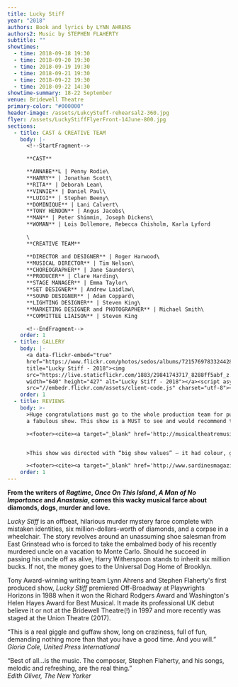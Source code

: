 ```yaml
---
title: Lucky Stiff
year: "2018"
authors: Book and lyrics by LYNN AHRENS
authors2: Music by STEPHEN FLAHERTY
subtitle: ""
showtimes:
  - time: 2018-09-18 19:30
  - time: 2018-09-20 19:30
  - time: 2018-09-19 19:30
  - time: 2018-09-21 19:30
  - time: 2018-09-22 19:30
  - time: 2018-09-22 14:30
showtime-summary: 18-22 September
venue: Bridewell Theatre
primary-color: "#000000"
header-image: /assets/LukcyStuff-rehearsal2-360.jpg
flyer: /assets/LuckyStiffFlyerFront-14June-800.jpg
sections:
  - title: CAST & CREATIVE TEAM
    body: |-
      <!--StartFragment-->

      **CAST**

      **ANNABE**L | Penny Rodie\
      **HARRY** | Jonathan Scott\
      **RITA** | Deborah Lean\
      **VINNIE** | Daniel Paul\
      **LUIGI** | Stephen Beeny\
      **DOMINIQUE** | Lani Calvert\
      **TONY HENDON** | Angus Jacobs\
      **MAN** | Peter Shimmin, Joseph Dickens\
      **WOMAN** | Lois Dollemore, Rebecca Chisholm, Karla Lyford

      \
      **CREATIVE TEAM**

      **DIRECTOR and DESIGNER** | Roger Harwood\
      **MUSICAL DIRECTOR** | Tim Nelson\
      **CHOREOGRAPHER** | Jane Saunders\
      **PRODUCER** | Clare Harding\
      **STAGE MANAGER** | Emma Taylor\
      **SET DESIGNER** | Andrew Laidlaw\
      **SOUND DESIGNER** | Adam Coppard\
      **LIGHTING DESIGNER** | Steven King\
      **MARKETING DESIGNER and PHOTOGRAPHER** | Michael Smith\
      **COMMITTEE LIAISON** | Steven King

      <!--EndFragment-->
    order: 1
  - title: GALLERY
    body: |-
      <a data-flickr-embed="true"
      href="https://www.flickr.com/photos/sedos/albums/72157697833244282"
      title="Lucky Stiff - 2018"><img
      src="https://live.staticflickr.com/1883/29841743717_8288ff5abf_z.jpg"
      width="640" height="427" alt="Lucky Stiff - 2018"></a><script async
      src="//embedr.flickr.com/assets/client-code.js" charset="utf-8"></script>
    order: 1
  - title: REVIEWS
    body: >-
      >Huge congratulations must go to the whole production team for putting on
      a fabulous show. This show is a MUST to see and would recommend to anyone.

      ><footer><cite><a target="_blank" href='http://musicaltheatremusings.co.uk/lucky-stiff'>Lucky Stiff, 2018, Musical Theatre Musings</a></cite></footer>


      >This show was directed with “big show values” – it had colour, glamour, a powerful orchestra, very clever set design and beautifully contrasting performances.

      ><footer><cite><a target="_blank" href='http://www.sardinesmagazine.co.uk/reviews/review.php?REVIEW-Sedos-Lucky%20Stiff%20-%20%E2%98%85%E2%98%85%E2%98%85%E2%98%85&reviewsID=3327'>Lucky Stiff, 2018, Sardines (****)</a></cite></footer>
    order: 1
---
```

<!--StartFragment-->

**From the writers of *Ragtime*, *Once On This Island*, *A Man of No Importance* and *Anastasia*, comes this wacky musical farce about diamonds, dogs, murder and love.**

*Lucky Stiff* is an offbeat, hilarious murder mystery farce complete with mistaken identities, six million-dollars-worth of diamonds, and a corpse in a wheelchair. The story revolves around an unassuming shoe salesman from East Grinstead who is forced to take the embalmed body of his recently murdered uncle on a vacation to Monte Carlo. Should he succeed in passing his uncle off as alive, Harry Witherspoon stands to inherit six million bucks. If not, the money goes to the Universal Dog Home of Brooklyn.

Tony Award-winning writing team Lynn Ahrens and Stephen Flaherty's first produced show, *Lucky Stiff* premiered Off-Broadway at Playwrights Horizons in 1988 when it won the Richard Rodgers Award and Washington's Helen Hayes Award for Best Musical. It made its professional UK debut believe it or not at the Bridewell Theatre(!) in 1997 and more recently was staged at the Union Theatre (2017).

“This is a real giggle and guffaw show, long on craziness, full of fun, demanding nothing more than that you have a good time. And you will.”\
*Gloria Cole, United Press International*

“Best of all…is the music. The composer, Stephen Flaherty, and his songs, melodic and refreshing, are the real thing.”\
*Edith Oliver, The New Yorker*

<!--EndFragment-->
